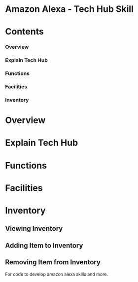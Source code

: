 # Amazon Alexa - Tech Hub Skill

# Contents
### Overview
### Explain Tech Hub
### Functions
### Facilities
### Inventory


# Overview

# Explain Tech Hub

# Functions

# Facilities

# Inventory

## Viewing Inventory
## Adding Item to Inventory
## Removing Item from Inventory


For code to develop amazon alexa skills and more.
